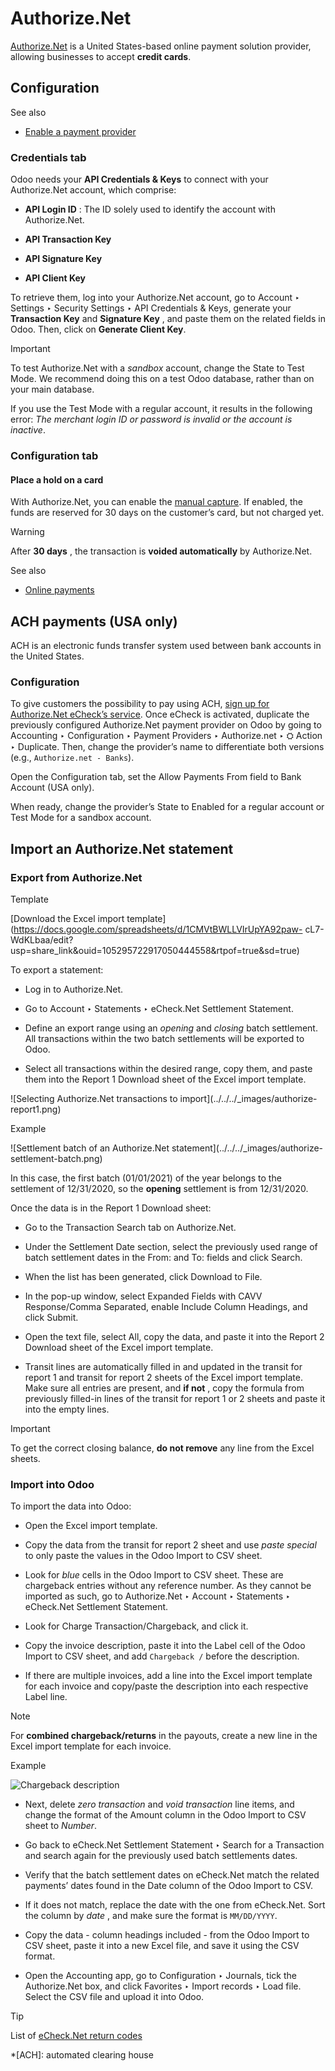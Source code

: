 # Authorize.Net

[Authorize.Net](https://www.authorize.net) is a United States-based online
payment solution provider, allowing businesses to accept **credit cards**.

## Configuration

See also

  * [Enable a payment provider](../payment_providers.html#payment-providers-add-new)

### Credentials tab

Odoo needs your **API Credentials & Keys** to connect with your Authorize.Net
account, which comprise:

  * **API Login ID** : The ID solely used to identify the account with Authorize.Net.

  * **API Transaction Key**

  * **API Signature Key**

  * **API Client Key**

To retrieve them, log into your Authorize.Net account, go to Account ‣
Settings ‣ Security Settings ‣ API Credentials & Keys, generate your
**Transaction Key** and **Signature Key** , and paste them on the related
fields in Odoo. Then, click on **Generate Client Key**.

Important

To test Authorize.Net with a _sandbox_ account, change the State to Test Mode.
We recommend doing this on a test Odoo database, rather than on your main
database.

If you use the Test Mode with a regular account, it results in the following
error: _The merchant login ID or password is invalid or the account is
inactive_.

### Configuration tab

#### Place a hold on a card

With Authorize.Net, you can enable the [manual
capture](../payment_providers.html#payment-providers-manual-capture). If
enabled, the funds are reserved for 30 days on the customer’s card, but not
charged yet.

Warning

After **30 days** , the transaction is **voided automatically** by
Authorize.Net.

See also

  * [Online payments](../payment_providers.html)

## ACH payments (USA only)

ACH is an electronic funds transfer system used between bank accounts in the
United States.

### Configuration

To give customers the possibility to pay using ACH, [sign up for Authorize.Net
eCheck’s service](https://www.authorize.net/payments/echeck.html). Once eCheck
is activated, duplicate the previously configured Authorize.Net payment
provider on Odoo by going to Accounting ‣ Configuration ‣ Payment Providers ‣
Authorize.net ‣ ⛭ Action ‣ Duplicate. Then, change the provider’s name to
differentiate both versions (e.g., `Authorize.net - Banks`).

Open the Configuration tab, set the Allow Payments From field to Bank Account
(USA only).

When ready, change the provider’s State to Enabled for a regular account or
Test Mode for a sandbox account.

## Import an Authorize.Net statement

### Export from Authorize.Net

Template

[Download the Excel import
template](https://docs.google.com/spreadsheets/d/1CMVtBWLLVIrUpYA92paw-
cL7-WdKLbaa/edit?usp=share_link&ouid=105295722917050444558&rtpof=true&sd=true)

To export a statement:

  * Log in to Authorize.Net.

  * Go to Account ‣ Statements ‣ eCheck.Net Settlement Statement.

  * Define an export range using an _opening_ and _closing_ batch settlement. All transactions within the two batch settlements will be exported to Odoo.

  * Select all transactions within the desired range, copy them, and paste them into the Report 1 Download sheet of the Excel import template.

![Selecting Authorize.Net transactions to import](../../../_images/authorize-
report1.png)

Example

![Settlement batch of an Authorize.Net statement](../../../_images/authorize-
settlement-batch.png)

In this case, the first batch (01/01/2021) of the year belongs to the
settlement of 12/31/2020, so the **opening** settlement is from 12/31/2020.

Once the data is in the Report 1 Download sheet:

  * Go to the Transaction Search tab on Authorize.Net.

  * Under the Settlement Date section, select the previously used range of batch settlement dates in the From: and To: fields and click Search.

  * When the list has been generated, click Download to File.

  * In the pop-up window, select Expanded Fields with CAVV Response/Comma Separated, enable Include Column Headings, and click Submit.

  * Open the text file, select All, copy the data, and paste it into the Report 2 Download sheet of the Excel import template.

  * Transit lines are automatically filled in and updated in the transit for report 1 and transit for report 2 sheets of the Excel import template. Make sure all entries are present, and **if not** , copy the formula from previously filled-in lines of the transit for report 1 or 2 sheets and paste it into the empty lines.

Important

To get the correct closing balance, **do not remove** any line from the Excel
sheets.

### Import into Odoo

To import the data into Odoo:

  * Open the Excel import template.

  * Copy the data from the transit for report 2 sheet and use _paste special_ to only paste the values in the Odoo Import to CSV sheet.

  * Look for _blue_ cells in the Odoo Import to CSV sheet. These are chargeback entries without any reference number. As they cannot be imported as such, go to Authorize.Net ‣ Account ‣ Statements ‣ eCheck.Net Settlement Statement.

  * Look for Charge Transaction/Chargeback, and click it.

  * Copy the invoice description, paste it into the Label cell of the Odoo Import to CSV sheet, and add `Chargeback /` before the description.

  * If there are multiple invoices, add a line into the Excel import template for each invoice and copy/paste the description into each respective Label line.

Note

For **combined chargeback/returns** in the payouts, create a new line in the
Excel import template for each invoice.

Example

![Chargeback description](../../../_images/authorize-chargeback-desc.png)

  * Next, delete _zero transaction_ and _void transaction_ line items, and change the format of the Amount column in the Odoo Import to CSV sheet to _Number_.

  * Go back to eCheck.Net Settlement Statement ‣ Search for a Transaction and search again for the previously used batch settlements dates.

  * Verify that the batch settlement dates on eCheck.Net match the related payments’ dates found in the Date column of the Odoo Import to CSV.

  * If it does not match, replace the date with the one from eCheck.Net. Sort the column by _date_ , and make sure the format is `MM/DD/YYYY`.

  * Copy the data - column headings included - from the Odoo Import to CSV sheet, paste it into a new Excel file, and save it using the CSV format.

  * Open the Accounting app, go to Configuration ‣ Journals, tick the Authorize.Net box, and click Favorites ‣ Import records ‣ Load file. Select the CSV file and upload it into Odoo.

Tip

List of [eCheck.Net return
codes](https://support.authorize.net/knowledgebase/Knowledgearticle/?code=000001293)

  *[ACH]: automated clearing house

